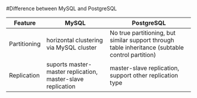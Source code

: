 #Difference between MySQL and PostgreSQL

Feature | MySQL | PostgreSQL
--- | --- | ---
Partitioning | horizontal clustering via MySQL cluster | No true partitioning, but similar support through table inheritance (subtable control partition)|
Replication | suports master-master replication, master-slave replication | master-slave replication, support other replication type |
